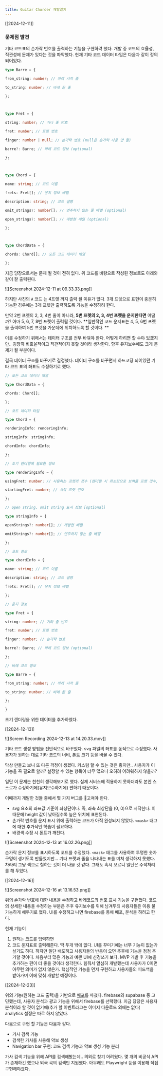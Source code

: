 ```yaml
---
title: Guitar Chorder 개발일지
---
```

[[2024-12-11]]

### 문제점 발견
기타 코드표의 손가락 번호를 출력하는 기능을 구현하려 했다. 
개발 중 코드의 효율성, 직관성에 문제가 있다는 것을 파악했다. 
현재 기타 코드 데이터 타입은 다음과 같이 정의되어있다. 

```typescript
type Barre = {

from_string: number; // 바레 시작 줄

to_string: number; // 바레 끝 줄

};

  

type Fret = {

string: number; // 기타 줄 번호

fret: number; // 프렛 번호

finger: number | null; // 손가락 번호 (null은 손가락 사용 안 함)

barre?: Barre; // 바레 코드 정보 (optional)

};

  

type Chord = {

name: string; // 코드 이름

frets: Fret[]; // 운지 정보 배열

description: string; // 코드 설명

omit_strings?: number[]; // 연주하지 않는 줄 배열 (optional)

open_strings?: number[]; // 개방현 배열 (optional)

};

  

type ChordData = {

chords: Chord[]; // 모든 코드 데이터 배열

};
```

지금 당장으로서는 문제 될 것이 전혀 없다. 
위 코드를 바탕으로 작성된 정보로도 아래와 같이 잘 출력된다. 

![[Screenshot 2024-12-11 at 09.33.33.png]]

하지만 사진의 `A` 코드 는 4프렛 까지 출력 될 이유가 없다. 
3개 프렛으로 표현이 충분히 가능한 경우에는 3개 프렛만 출력하도록 기능을 수정하려 한다. 

만약 2번 프렛의 2, 3, 4번 줄이 아니라, **5번 프렛의 2, 3, 4번 프렛을 운지한다면** 어떨까? 
아마 5, 6, 7, 8번 프렛이 출력될 것이다. 
**일반적인 코드 운지표는 4, 5, 6번 프렛을 출력하여 5번 프렛을 가운데에 위치하도록 할 것이다. **

이를 수정하기 위해서는 데이터 구조를 전부 바꿔야 한다. 
어떻게 하려면 할 수야 있겠지만.. 굉장히 비효율적이고 직관적이지 못할 것이라 생각한다. 
향후 유지보수에도 크게 문제가 될 부분이다. 

결국 데이터 구조를 바꾸기로 결정했다. 
데이터 구조를 바꾸면서 하드코딩 되어있던 기타 코드 표의 좌표도 수정하기로 했다. 

```typescript
// 모든 코드 데이터 배열

type ChordData = {

chords: Chord[];

};

// 코드 데이터 타입

type Chord = {

renderingInfo: renderingInfo;

stringInfo: stringInfo;

chordInfo: chordInfo;

};

// 초기 렌더링에 필요한 정보

type renderingInfo = {

usingFret: number; // 사용하는 프렛의 갯수 (렌더링 시 최소한으로 보여줄 프렛 갯수, 3 또는 4로 예상됨)

startingFret: number; // 시작 프렛 번호

};

// open string, omit string 표시 정보 [optional]

type stringInfo = {

openStrings?: number[]; // 개방현 배열

omitStrings?: number[]; // 연주하지 않는 줄 배열

};

// 코드 정보

type chordInfo = {

name: string; // 코드 이름

description: string; // 코드 설명

frets: Fret[]; // 운지 정보 배열

};

// 운지 정보

type Fret = {

string: number; // 기타 줄 번호

fret: number; // 프렛 번호

finger: number; // 손가락 번호

barre?: Barre; // 바레 코드 정보 (optional)

};

// 바레 코드 정보

type Barre = {

from_string: number; // 바레 시작 줄

to_string: number; // 바레 끝 줄

};

}
```

초기 렌더링을 위한 데이터를 추가하였다. 

[[2024-12-13]]

![[Screen Recording 2024-12-13 at 14.20.33.mov]]

기타 코드 생성 방법을 전반적으로 바꾸었다. 
svg 파일의 좌표를 동적으로 수정했다. 
사용자가 원하는 대로 기타 코드의 너비, 폰트 크기 등을 바꿀 수 있다. 

막상 만들고 보니 또 다른 걱정이 생겼다. 
커스텀 할 수 있는 것은 좋지만.. 사용자가 이 기능을 꼭 필요로 할까? 
설정할 수 있는 항목이 너무 많으니 오히려 어려워하지 않을까? 

일단 이 문제는 천천히 생각해보기로 했다. 
실제 서비스에 적용하지 못하더라도 본인 스스로가 수정하기에(유지보수하기에) 편하기 때문이다. 

이때까지 개발한 것들 중에서 몇 가지 버그를 고쳐야 한다. 

- svg 요소의 좌표값 기준이 좌상단이다. 즉, 좌측 최상단을 (0, 0)으로 시작한다. 이 때문에 height 값이 낮아질수록 높은 위치에 표현된다. 
- 손가락 번호를 운지 표시 위에 출력하는 코드가 아직 완성되지 않았다. `<mask>` 태그에 대한 추가적인 학습이 필요하다. 
- 배경색 수정 시 폰트가 깨진다.

![[Screenshot 2024-12-13 at 16.02.26.png]]

손가락 운지 정보를 표시하도록 코드를 수정했다. 
`<mask>` 태그를 사용하여 투명한 숫자 구멍이 생기도록 만들었지만...
기타 프랫과 줄을 나타내는 표를 미처 생각하지 못했다. 
차라리 그냥 색으로 칠하는 것이 더 나을 것 같다. 
그래도 혹시 모르니 일단은 주석처리를 해 두었다. 

[[2024-12-16]]

![[Screenshot 2024-12-16 at 13.16.53.png]]

위의 손가락 번호에 대한 내용을 수정하고 바레코드의 번호 표시 기능을 구현했다. 
코드의 상세한 내용을 수정하는 부분은 추후 유지보수를 위해 남겨두되 사용자들은 이용 불가능하게 해두기로 했다. 
UI를 수정하고 나면 firebase를 통해 배포, 분석을 하려고 한다. 

현재 기능이 
1. 원하는 코드를 입력하면
2. 코드 운지표로 출력해준다. 
딱 두개 밖에 없다. 
UI를 꾸미기에는 너무 기능이 없는가 싶기도 하다. 
하지만 일단 배포하고 사용자들의 반응이 오면 추후에 기능을 점점 추가할 것이다. 
처음부터 많은 기능과 예쁜 UI에 신경쓰기 보다, MVP 개발 후 기능을 추가하는 편이 더 좋을 것이라 생각한다.
힘줘서 열심히 개발했는데 사용자가 0이면 아무런 의미가 없지 않은가. 
핵심적인 기능을 먼저 구현하고 사용자들의 피드백을 받아가며 이에 맞춰 개발할 예정이다. 

[[2024-12-23]]

위의 기능(원하는 코드 출력)을 기반으로 [배포](https://guitarchorder.web.app/)를 마쳤다. 
firebase와 supabase 중 고민했는데, 사용자 분석과 광고 기능을 위해서 firebase를 선택했다. 
지금 당장은 사용자 분석이라 할 것이 없기에(추가 할 이벤트라고는 이미지 다운로드 외에는 없다) analytics 설정은 따로 하지 않았다. 

다음으로 구현 할 기능은 다음과 같다. 

- 가사 검색 기능
- 검색한 가사를 사용해 악보 생성
- Navigation bar 구현: 코드 검색 기능과 악보 생성 기능 분리

가사 검색 기능을 위해 API를 검색해봤는데.. 의외로 찾기 어려웠다. 
몇 개의 비공식 API가 존재하긴 했으나 외국 곡의 검색만 지원했다. 
아무래도 Playwright 등을 이용해 직접 구현해야겠다. 